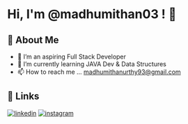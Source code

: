 # Hi, I'm @madhumithan03 ! 👋


## 🚀 About Me
- 👀 I’m an aspiring Full Stack Developer
- 🌱 I’m currently learning JAVA Dev & Data Structures
- 📫 How to reach me ... madhumithanurthy93@gmail.com


## 🔗 Links
[![linkedin](https://img.shields.io/badge/linkedin-0A66C2?style=for-the-badge&logo=linkedin&logoColor=white)](https://www.linkedin.com/in/madhumithan/)
[![instagram](https://img.shields.io/badge/instagram-E1306C?style=for-the-badge&logo=instagram&logoColor=white)](https://instagram.com/madhumitha_n03)

